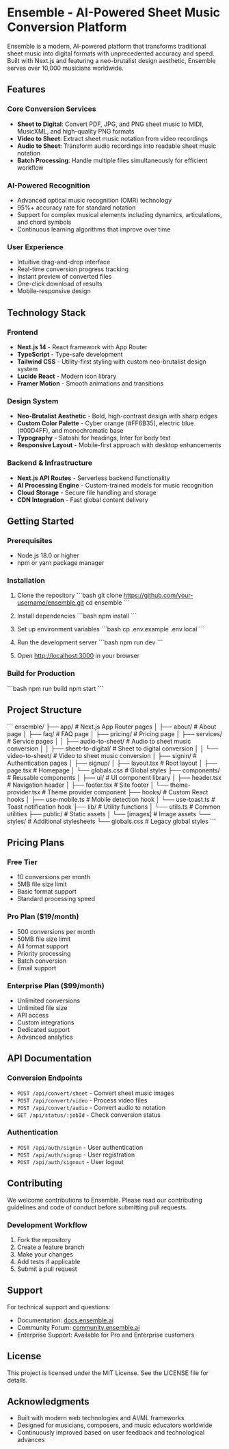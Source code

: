 # Ensemble - AI-Powered Sheet Music Conversion Platform

Ensemble is a modern, AI-powered platform that transforms traditional sheet music into digital formats with unprecedented accuracy and speed. Built with Next.js and featuring a neo-brutalist design aesthetic, Ensemble serves over 10,000 musicians worldwide.

## Features

### Core Conversion Services
- **Sheet to Digital**: Convert PDF, JPG, and PNG sheet music to MIDI, MusicXML, and high-quality PNG formats
- **Video to Sheet**: Extract sheet music notation from video recordings
- **Audio to Sheet**: Transform audio recordings into readable sheet music notation
- **Batch Processing**: Handle multiple files simultaneously for efficient workflow

### AI-Powered Recognition
- Advanced optical music recognition (OMR) technology
- 95%+ accuracy rate for standard notation
- Support for complex musical elements including dynamics, articulations, and chord symbols
- Continuous learning algorithms that improve over time

### User Experience
- Intuitive drag-and-drop interface
- Real-time conversion progress tracking
- Instant preview of converted files
- One-click download of results
- Mobile-responsive design

## Technology Stack

### Frontend
- **Next.js 14** - React framework with App Router
- **TypeScript** - Type-safe development
- **Tailwind CSS** - Utility-first styling with custom neo-brutalist design system
- **Lucide React** - Modern icon library
- **Framer Motion** - Smooth animations and transitions

### Design System
- **Neo-Brutalist Aesthetic** - Bold, high-contrast design with sharp edges
- **Custom Color Palette** - Cyber orange (#FF6B35), electric blue (#00D4FF), and monochromatic base
- **Typography** - Satoshi for headings, Inter for body text
- **Responsive Layout** - Mobile-first approach with desktop enhancements

### Backend & Infrastructure
- **Next.js API Routes** - Serverless backend functionality
- **AI Processing Engine** - Custom-trained models for music recognition
- **Cloud Storage** - Secure file handling and storage
- **CDN Integration** - Fast global content delivery

## Getting Started

### Prerequisites
- Node.js 18.0 or higher
- npm or yarn package manager

### Installation

1. Clone the repository
\`\`\`bash
git clone https://github.com/your-username/ensemble.git
cd ensemble
\`\`\`

2. Install dependencies
\`\`\`bash
npm install
\`\`\`

3. Set up environment variables
\`\`\`bash
cp .env.example .env.local
\`\`\`

4. Run the development server
\`\`\`bash
npm run dev
\`\`\`

5. Open [http://localhost:3000](http://localhost:3000) in your browser

### Build for Production
\`\`\`bash
npm run build
npm start
\`\`\`

## Project Structure

\`\`\`
ensemble/
├── app/                    # Next.js App Router pages
│   ├── about/             # About page
│   ├── faq/               # FAQ page
│   ├── pricing/           # Pricing page
│   ├── services/          # Service pages
│   │   ├── audio-to-sheet/    # Audio to sheet music conversion
│   │   ├── sheet-to-digital/  # Sheet to digital conversion
│   │   └── video-to-sheet/    # Video to sheet music conversion
│   ├── signin/            # Authentication pages
│   ├── signup/
│   ├── layout.tsx         # Root layout
│   ├── page.tsx           # Homepage
│   └── globals.css        # Global styles
├── components/            # Reusable components
│   ├── ui/               # UI component library
│   ├── header.tsx        # Navigation header
│   ├── footer.tsx        # Site footer
│   └── theme-provider.tsx # Theme provider component
├── hooks/                 # Custom React hooks
│   ├── use-mobile.ts     # Mobile detection hook
│   └── use-toast.ts      # Toast notification hook
├── lib/                  # Utility functions
│   └── utils.ts          # Common utilities
├── public/               # Static assets
│   └── [images]          # Image assets
└── styles/               # Additional stylesheets
    └── globals.css       # Legacy global styles
\`\`\`

## Pricing Plans

### Free Tier
- 10 conversions per month
- 5MB file size limit
- Basic format support
- Standard processing speed

### Pro Plan ($19/month)
- 500 conversions per month
- 50MB file size limit
- All format support
- Priority processing
- Batch conversion
- Email support

### Enterprise Plan ($99/month)
- Unlimited conversions
- Unlimited file size
- API access
- Custom integrations
- Dedicated support
- Advanced analytics

## API Documentation

### Conversion Endpoints
- `POST /api/convert/sheet` - Convert sheet music images
- `POST /api/convert/video` - Process video files
- `POST /api/convert/audio` - Convert audio to notation
- `GET /api/status/:jobId` - Check conversion status

### Authentication
- `POST /api/auth/signin` - User authentication
- `POST /api/auth/signup` - User registration
- `POST /api/auth/signout` - User logout

## Contributing

We welcome contributions to Ensemble. Please read our contributing guidelines and code of conduct before submitting pull requests.

### Development Workflow
1. Fork the repository
2. Create a feature branch
3. Make your changes
4. Add tests if applicable
5. Submit a pull request

## Support

For technical support and questions:
- Documentation: [docs.ensemble.ai](https://docs.ensemble.ai)
- Community Forum: [community.ensemble.ai](https://community.ensemble.ai)
- Enterprise Support: Available for Pro and Enterprise customers

## License

This project is licensed under the MIT License. See the LICENSE file for details.

## Acknowledgments

- Built with modern web technologies and AI/ML frameworks
- Designed for musicians, composers, and music educators worldwide
- Continuously improved based on user feedback and technological advances
